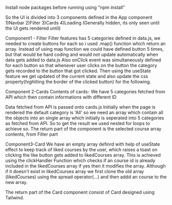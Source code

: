 Install node packages before running using "npm install"

So the UI is divided into 3 components defined in the App component
1)Navbar
2)Filter
3)Cards
4)Loading (Generally hidden, its only seen until the UI gets rendered until)

Component1 - Filter
Filter features has 5 categories defined in data.js, we needed to create buttons for each so i used  .map() function which return an array.
Instead of using map function we could have defined button 5 times, but that would be hard coding and would not update automatically when data gets added to data.js
Also onClick event was simultaneously defined for each button so that whenever user clicks on the button the category gets recorded to the button that got clicked.
Then using the useState feature we get updated of the current state and also update the css property(highliting the border of the clicked button) for the following.


Component 2-Cards
Contents of cards- We have 5 categories fetched from API which then contain informations with different ID

Data fetched from API is passed onto cards.js
Initially when the page is rendered the default category is 'All' so we need  an array which contain all the objects into an single array which initially is seperated into 5 categories as fetched from API.
So to get the result we used nested for loops to achieve so.
The return part of the component is the selected course array contents, from Filter part


Component3-Card
We have an empty array definrd with help of useState effect to keep track of liked courses by the user, which raises a toast on clicking the like button gets added to likedCourses array.
This is achieved using the clickHandler Function which checks if an course id is already included in the likedCourses array if yes then it modifies the array.
Although if it doesn't exist in likedCourses array we first clone the old array (likedCourses) using the spread operator(...) and then addd an course to the new array.

The return part of the Card component consist of Card designed using Tailwind.




